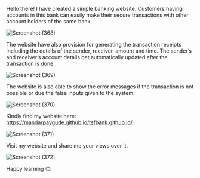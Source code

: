 Hello there! I have created a simple banking website. Customers having accounts in this bank can easily make their secure transactions with other account holders of the same bank. 

![Screenshot (368)](https://user-images.githubusercontent.com/91378825/196670055-37fb1ca0-7859-40a8-9fd7-cdb725696d68.png)

The website have also provision for generating the transaction receipts including the details of the sender, receiver,  amount and time. The sender’s and receiver’s account details get automatically updated after the transaction is done. 

![Screenshot (369)](https://user-images.githubusercontent.com/91378825/196670085-bec962df-1ee0-493e-8507-7d24bfd9c7dc.png)

The website is also able to show the error messages if the transaction is not possible or due the false inputs given to the system.

![Screenshot (370)](https://user-images.githubusercontent.com/91378825/196670119-da43cc95-4df7-46ae-b838-b39acf689f32.png)

Kindly find my website here: https://mandarpaygude.github.io/tsfbank.github.io/

![Screenshot (371)](https://user-images.githubusercontent.com/91378825/196670145-5c8136b3-cd46-4bf6-aba5-9b1bd9b37315.png)

Visit my website and share me your views over it.

![Screenshot (372)](https://user-images.githubusercontent.com/91378825/196670160-6144e5de-8e9b-4d77-835d-bcf8505a4fa5.png)

Happy learning 😊

